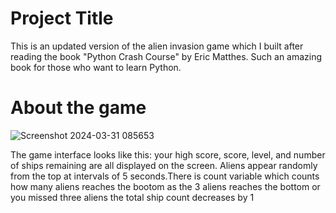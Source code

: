 # Project Title

This is an updated version of the alien invasion game which I built after reading the book "Python Crash Course" by Eric Matthes. Such an amazing book for those who want to learn Python.


# About the game
![Screenshot 2024-03-31 085653](https://github.com/Tahseen23/Game/assets/122351427/21cb1e61-c424-44b5-a1d2-e0c9b7d3eb4f)

The game interface looks like this: your high score, score, level, and number of ships remaining are all displayed on the screen. Aliens appear randomly from the top at intervals of 5 seconds.There is count variable which counts how many aliens reaches the bootom as the 3 aliens reaches the bottom or you missed three aliens the total ship count decreases by 1

